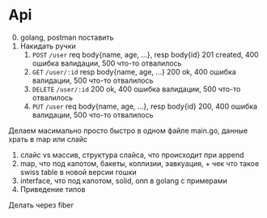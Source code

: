 # Api

0. golang, postman поставить
1. Накидать ручки 
    1. `POST` `/user` req body{name, age, ...}, resp body{id} 201 created, 400 ошибка валидации, 500 что-то отвалилось 
    2. `GET` `/user/:id` resp body{name, age, ...} 200 ok, 400 ошибка валидации, 500 что-то отвалилось 
    3. `DELETE` `/user/:id` 200 ok, 400 ошибка валидации, 500 что-то отвалилось 
    4. `PUT` `/user` req body{name, age, ...}, resp body{id} 200, 400 ошибка валидации, 500 что-то отвалилось 

Делаем масимально просто быстро в одном файле main.go, данные храть в map или слайс

1. слайс vs массив, структура слайса, что происходит при append
2. map, что под капотом, бакеты, коллизии, эавкуация, + чек что такое swiss table в новой версии гошки
3. interface, что под капотом, solid, опп в golang c примерами
4. Приведение типов

Делать через fiber